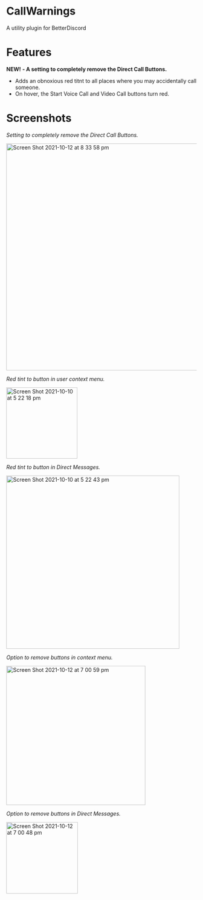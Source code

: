 # CallWarnings

A utility plugin for BetterDiscord

# Features

**NEW!**
**- A setting to completely remove the Direct Call Buttons.**

- Adds an obnoxious red titnt to all places where you may accidentally call someone.
- On hover, the Start Voice Call and Video Call buttons turn red.

# Screenshots

*Setting to completely remove the Direct Call Buttons.*

<img width="600" alt="Screen Shot 2021-10-12 at 8 33 58 pm" src="https://user-images.githubusercontent.com/87679354/136931163-9252a9f7-57b9-42a9-ac2d-ee7c0f0013c5.png">

*Red tint to button in user context menu.*

<img width="188" alt="Screen Shot 2021-10-10 at 5 22 18 pm" src="https://user-images.githubusercontent.com/87679354/136685110-62207ede-f50f-4804-b3e6-0a679d31ccc4.png">

*Red tint to button in Direct Messages.*

<img width="458" alt="Screen Shot 2021-10-10 at 5 22 43 pm" src="https://user-images.githubusercontent.com/87679354/136685112-151733ca-9eaf-4cbe-91c0-ea2b02947059.png">

*Option to remove buttons in context menu.*

<img width="368" alt="Screen Shot 2021-10-12 at 7 00 59 pm" src="https://user-images.githubusercontent.com/87679354/136916411-fdd4d7b9-bd2b-411b-90d0-e070ce678d62.png">

*Option to remove buttons in Direct Messages.*

<img width="189" alt="Screen Shot 2021-10-12 at 7 00 48 pm" src="https://user-images.githubusercontent.com/87679354/136916420-88aee026-8796-46c3-a2b7-e1e57417e457.png">
